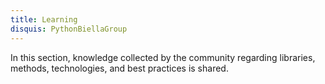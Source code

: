 ```yaml
---
title: Learning
disquis: PythonBiellaGroup
---
```


In this section, knowledge collected by the community regarding libraries, methods, technologies, and best practices is shared.